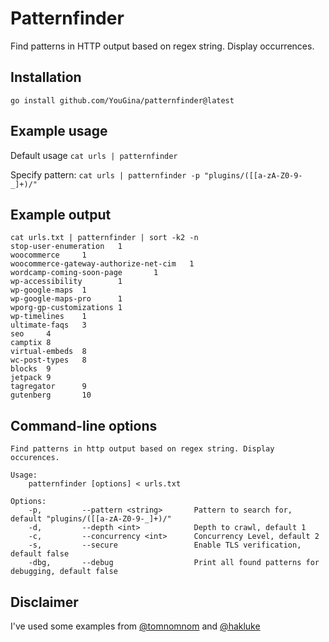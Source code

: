 # Patternfinder <!-- Developed by: C. Swiers -->
Find patterns in HTTP output based on regex string. Display occurrences.

## Installation
`go install github.com/YouGina/patternfinder@latest`

## Example usage
Default usage
`cat urls | patternfinder`

Specify pattern:
`cat urls | patternfinder -p "plugins/([[a-zA-Z0-9-_]+)/"`

## Example output
```
cat urls.txt | patternfinder | sort -k2 -n
stop-user-enumeration   1
woocommerce     1
woocommerce-gateway-authorize-net-cim   1
wordcamp-coming-soon-page       1
wp-accessibility        1
wp-google-maps  1
wp-google-maps-pro      1
wporg-gp-customizations 1
wp-timelines    1
ultimate-faqs   3
seo     4
camptix 8
virtual-embeds  8
wc-post-types   8
blocks  9
jetpack 9
tagregator      9
gutenberg       10
```
## Command-line options
```
Find patterns in http output based on regex string. Display occurences.

Usage:
    patternfinder [options] < urls.txt

Options:
    -p,         --pattern <string>       Pattern to search for, default "plugins/([[a-zA-Z0-9-_]+)/"
    -d,         --depth <int>            Depth to crawl, default 1
    -c,         --concurrency <int>      Concurrency Level, default 2
    -s,         --secure                 Enable TLS verification, default false
    -dbg,       --debug                  Print all found patterns for debugging, default false
```


## Disclaimer
I've used some examples from [@tomnomnom](https://github.com/tomnomnom) and [@hakluke](https://github.com/hakluke)
